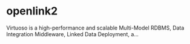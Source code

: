 # openlink2
Virtuoso is a high-performance and scalable Multi-Model RDBMS, Data Integration Middleware, Linked Data Deployment, a…
